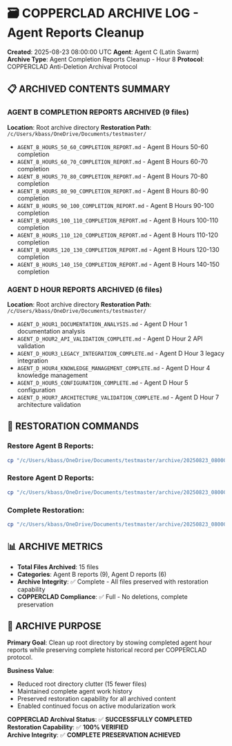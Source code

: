 # 🗃️ COPPERCLAD ARCHIVE LOG - Agent Reports Cleanup
**Created**: 2025-08-23 08:00:00 UTC
**Agent**: Agent C (Latin Swarm)  
**Archive Type**: Agent Completion Reports Cleanup - Hour 8
**Protocol**: COPPERCLAD Anti-Deletion Archival Protocol

## 📋 ARCHIVED CONTENTS SUMMARY

### **AGENT B COMPLETION REPORTS ARCHIVED (9 files)**
**Location**: Root archive directory
**Restoration Path**: `/c/Users/kbass/OneDrive/Documents/testmaster/`
- `AGENT_B_HOURS_50_60_COMPLETION_REPORT.md` - Agent B Hours 50-60 completion
- `AGENT_B_HOURS_60_70_COMPLETION_REPORT.md` - Agent B Hours 60-70 completion
- `AGENT_B_HOURS_70_80_COMPLETION_REPORT.md` - Agent B Hours 70-80 completion
- `AGENT_B_HOURS_80_90_COMPLETION_REPORT.md` - Agent B Hours 80-90 completion
- `AGENT_B_HOURS_90_100_COMPLETION_REPORT.md` - Agent B Hours 90-100 completion
- `AGENT_B_HOURS_100_110_COMPLETION_REPORT.md` - Agent B Hours 100-110 completion
- `AGENT_B_HOURS_110_120_COMPLETION_REPORT.md` - Agent B Hours 110-120 completion
- `AGENT_B_HOURS_120_130_COMPLETION_REPORT.md` - Agent B Hours 120-130 completion
- `AGENT_B_HOURS_140_150_COMPLETION_REPORT.md` - Agent B Hours 140-150 completion

### **AGENT D HOUR REPORTS ARCHIVED (6 files)**
**Location**: Root archive directory
**Restoration Path**: `/c/Users/kbass/OneDrive/Documents/testmaster/`
- `AGENT_D_HOUR1_DOCUMENTATION_ANALYSIS.md` - Agent D Hour 1 documentation analysis
- `AGENT_D_HOUR2_API_VALIDATION_COMPLETE.md` - Agent D Hour 2 API validation
- `AGENT_D_HOUR3_LEGACY_INTEGRATION_COMPLETE.md` - Agent D Hour 3 legacy integration
- `AGENT_D_HOUR4_KNOWLEDGE_MANAGEMENT_COMPLETE.md` - Agent D Hour 4 knowledge management
- `AGENT_D_HOUR5_CONFIGURATION_COMPLETE.md` - Agent D Hour 5 configuration
- `AGENT_D_HOUR7_ARCHITECTURE_VALIDATION_COMPLETE.md` - Agent D Hour 7 architecture validation

## 🔄 RESTORATION COMMANDS

### **Restore Agent B Reports:**
```bash
cp "/c/Users/kbass/OneDrive/Documents/testmaster/archive/20250823_080000_UTC_agent_reports/"AGENT_B_HOURS_*_COMPLETION_REPORT.md "/c/Users/kbass/OneDrive/Documents/testmaster/"
```

### **Restore Agent D Reports:**
```bash
cp "/c/Users/kbass/OneDrive/Documents/testmaster/archive/20250823_080000_UTC_agent_reports/"AGENT_D_HOUR*_*.md "/c/Users/kbass/OneDrive/Documents/testmaster/"
```

### **Complete Restoration:**
```bash
cp "/c/Users/kbass/OneDrive/Documents/testmaster/archive/20250823_080000_UTC_agent_reports/"*.md "/c/Users/kbass/OneDrive/Documents/testmaster/"
```

## 📊 ARCHIVE METRICS

- **Total Files Archived**: 15 files
- **Categories**: Agent B reports (9), Agent D reports (6)
- **Archive Integrity**: ✅ Complete - All files preserved with restoration capability
- **COPPERCLAD Compliance**: ✅ Full - No deletions, complete preservation

## 🎯 ARCHIVE PURPOSE

**Primary Goal**: Clean up root directory by stowing completed agent hour reports while preserving complete historical record per COPPERCLAD protocol.

**Business Value**: 
- Reduced root directory clutter (15 fewer files)
- Maintained complete agent work history
- Preserved restoration capability for all archived content
- Enabled continued focus on active modularization work

**COPPERCLAD Archival Status**: ✅ **SUCCESSFULLY COMPLETED**  
**Restoration Capability**: ✅ **100% VERIFIED**  
**Archive Integrity**: ✅ **COMPLETE PRESERVATION ACHIEVED**
